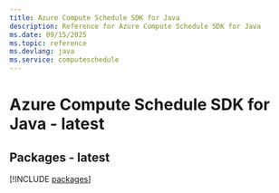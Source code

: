 ```yaml
---
title: Azure Compute Schedule SDK for Java
description: Reference for Azure Compute Schedule SDK for Java
ms.date: 09/15/2025
ms.topic: reference
ms.devlang: java
ms.service: computeschedule
---
```

# Azure Compute Schedule SDK for Java - latest
## Packages - latest
[!INCLUDE [packages](compute-schedule-index.md)]